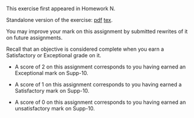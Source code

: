 This exercise first appeared in Homework N.

Standalone version of the exercise: [pdf](Supp-10.pdf) [tex](Supp-10.tex).

You may improve your mark on this assignment by submitted rewrites of it on future assignments.

Recall that an objective is considered complete when you earn a Satisfactory or Exceptional grade on it.

* A score of 2 on this assignment corresponds to you having earned an Exceptional mark on Supp-10.

* A score of 1 on this assignment corresponds to you having earned a Satisfactory mark on Supp-10.

* A score of 0 on this assignment corresponds to you having earned an unsatisfactory mark on Supp-10.